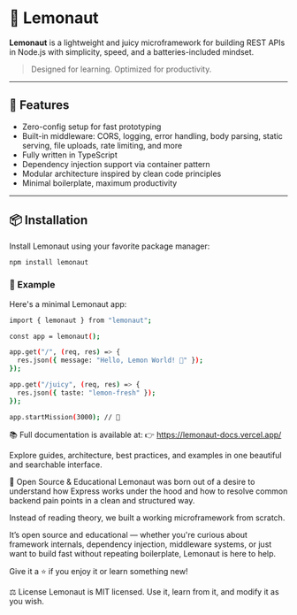 # 🍋 Lemonaut

**Lemonaut** is a lightweight and juicy microframework for building REST APIs in Node.js with simplicity, speed, and a batteries-included mindset.

> Designed for learning. Optimized for productivity.

---

## 🚀 Features

- Zero-config setup for fast prototyping  
- Built-in middleware: CORS, logging, error handling, body parsing, static serving, file uploads, rate limiting, and more  
- Fully written in TypeScript  
- Dependency injection support via container pattern  
- Modular architecture inspired by clean code principles  
- Minimal boilerplate, maximum productivity

---

## 📦 Installation

Install Lemonaut using your favorite package manager:

```bash
npm install lemonaut
```

### 🍋 Example
Here's a minimal Lemonaut app:

```bash
import { lemonaut } from "lemonaut";

const app = lemonaut();

app.get("/", (req, res) => {
  res.json({ message: "Hello, Lemon World! 🍋" });
});

app.get("/juicy", (req, res) => {
  res.json({ taste: "lemon-fresh" });
});

app.startMission(3000); // 🚀
```

📚 Full documentation is available at:
👉 https://lemonaut-docs.vercel.app/

Explore guides, architecture, best practices, and examples in one beautiful and searchable interface.

🧠 Open Source & Educational
Lemonaut was born out of a desire to understand how Express works under the hood and how to resolve common backend pain points in a clean and structured way.

Instead of reading theory, we built a working microframework from scratch.

It’s open source and educational — whether you're curious about framework internals, dependency injection, middleware systems, or just want to build fast without repeating boilerplate, Lemonaut is here to help.

Give it a ⭐ if you enjoy it or learn something new!

⚖️ License
Lemonaut is MIT licensed.
Use it, learn from it, and modify it as you wish.